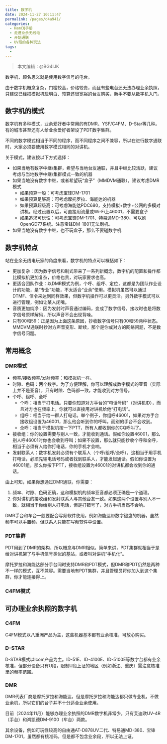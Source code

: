 ```yaml
---
title: 数字机
date: 2024-11-27 10:11:47
permalink: /pages/d4a941/
categories:
  - HamCQ手册
  - 走进业余无线电
  - 开始通联
  - UV段的各种玩法
tags:
  - 
---
```


> 本文编辑：@BG4IJK

数字机，顾名思义就是使用数字信号的电台。

由于数字机概念复杂，门槛较高，价格较贵，而且有些电台还无法办理业余执照，只建议已经把模拟机玩明白、预算还很宽裕的台友购买，新手不要从数字机入门。

## 数字机的模式

数字机有多种模式，业余爱好者中常用的有DMR、YSF/C4FM、D-Star等几种。有的城市甚至还有人给业余爱好者架设了PDT数字集群。

不同的数字模式相当于不同的程序，而不同程序之间不兼容，所以在进行数字通联时，大家必须要使用数字模式相同的对讲机。

关于模式，建议按以下方式选择：

* 如果当地有数字中继/集群，希望与当地台友通联，并且中继比较活跃，建议考虑与当地数字中继/集群模式一致的机器
* 如果当地没有数字中继，或者希望玩“盒子”（MMDVM通联），建议考虑DMR模式
    * 如果预算一般：可考虑宝锋DM-1701
    * 如果预算足够高：可考虑摩托罗拉、海能达的机器
    * 如果预算超级高：可考虑海能达PDC680，支持模拟+数字+公网的多模对讲机。经过设置以后，可直接用流量或Wi-Fi上46001，不需要盒子
    * 如果追求可玩性：可考虑宝锋DM-1701、特易通MD-380，可以刷OpenGD77系统。注意宝锋DM-1801无法刷机。
* 如果当地没有数字中继，也不玩盒子，那么不要碰数字机

## 数字机特点

站在业余无线电玩家的角度来看，数字机的特点可以概括如下：

* 更加复杂：因为数字信号和制式带来了一系列新概念，数字机的配置和操作都比模拟机更加复杂，价格也贵，对玩家要求也高。
* 更适合团队作业：以DMR模式为例，个呼、组呼、定位，这都是为团队作业设计的功能，是“专业”功能，不太适合“业余”使用。模拟机虽然可以通过DTMF、信令来达到同样效果，但数字机操作可以更灵活。另外数字模式可以进行管理，例如让某人闭嘴。
* 音质更加纯净：因为发射时声音通过编码，变成了数字信号，接收时也是将数字信号原样解码，所以声音不会出现背噪。
* 只有00和59：正是因为上面这条原因，抄收数字信号只有00和59两种状态。MMDVM通联时抄对方声音变形、断续，那个是你或对方的网络问题，不是数字信号问题。

## 常用概念

### DMR模式

* 频率/接收频率/发射频率：和模拟机一样。
* 时隙、色码：两个数字。为了方便理解，你可以理解成数字模式的亚音（实际上并不是亚音），只有时隙、色码都一致，才能收到对方信号。
* 个呼、组呼、全呼
    * 个呼：相当于打电话。只要你知道对方手台的“电话号码”（对讲机ID），而且对方也在频率上，你就可以直接用对讲机给他“打电话”。
    * 组呼：相当于给一群人打电话。举个例子，你组呼46001，如果对方手台接收组设置为46001，那么他会听到你的呼叫，而别的手台不会收到。
    * 全呼：相当于模拟机按一下PTT，所有人都收到你的CQ呼叫了。
* 接收组：你的设置需要与别人一致，才能收到通话。假如你设置46001，那么别人呼46001时你也会收到呼叫；如果不设置，那么就只能抄收个呼和全呼，相当于必须有人给你打电话，你的手机才会响。
* 发射联系人：数字机发射必须有个联系人（个呼/组呼/全呼），这相当于用手机打电话，必须先输电话号码或者找到联系人，才能发起通话。假如你设置为46001组，那么你按下PTT，接收组设置为46001的对讲机都会收到你的通话。

由上可知，如果你想通过DMR通联，你需要：

1. 频率、时隙、色码正确，这和模拟机的频率亚音都必须正确是一个道理。
2. 你对讲机的接收组和发射联系人与其他台友一致。如果这两个设置与别人不一致，就相当于你给别人打电话，但是打错号了，对方手机当然不会响。

DMR手台和车台一般要配合写频软件使用，例如海能达带数字键盘的机器，虽然频率可以手置频，但联系人只能在写频软件中设置。

### PDT集群

PDT用到了DMR的架构，所以概念与DMR相似。简单来讲，PDT集群就相当于是给对讲机架了与手机信号类似的基站，或者叫对讲机“手机化”。

摩托罗拉和海能达部分手台同时支持DMR和PDT模式，但DMR和PDT仍然是两种不一样的模式，互不兼容。需要当地有PDT集群，并且管理员将你加入到这个集群，你才能连接得上。

### C4FM模式

## 可办理业余执照的数字机

### C4FM

C4FM模式以八重洲产品为主，这些机器基本都有业余核准，可放心购买。

### D-STAR

D-STAR模式以Icom产品为主。ID-51E、ID-4100E、ID-5100E等数字台都有业余核准，但部分设备只有U段，限制U段上证的地区（例如浙江、重庆）需注意核准里的频率范围。

### DMR

DMR代表厂商是摩托罗拉和海能达，但是摩托罗拉和海能达都只做专业机，不做业余机，所以它们的台子并不十分适合业余使用。

目前（2024年11月）能够办理业余执照的DMR数字机非常少，只有艾迪欧UV-4R（手台）和鸿凯德DM-9100（车台）两款。

其余设备，例如可玩性较高的自由通AT-D878UV二代、特易通MD-380、宝锋DM-1701，虽然都有核准码，但是都不包含业余段，所以无法上证。
